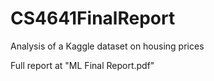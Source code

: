 # CS4641FinalReport
Analysis of a Kaggle dataset on housing prices

Full report at "ML Final Report.pdf"
